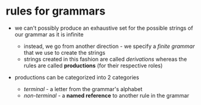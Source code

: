# rules for grammars 

- we can't possibly produce an exhaustive set for the possible strings of our grammar as it is infinite
	- instead, we go from another direction - we specify a *finite grammar* that we use to create the strings 
    - strings created in this fashion are called *derivations* whereas the rules are called **productions** (for their respective roles)

- productions can be categorized into 2 categories
	- *terminal* - a letter from the grammar's alphabet 
	- *non-terminal*  - a **named reference** to another rule in the grammar 